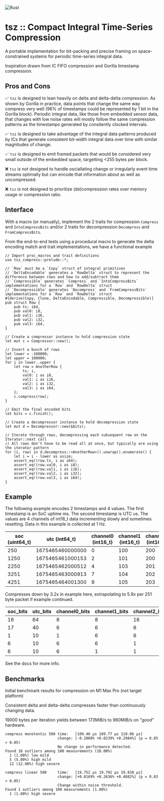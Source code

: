 ![Rust](https://github.com/qsib-cbie/tsz/actions/workflows/rust.yml/badge.svg)


# tsz :: Compact Integral Time-Series Compression

A portable implementation for bit-packing and precise framing on space-constrained systems for periodic time-series integral data.

Inspiration drawn from IC FIFO compression and Gorilla timestamp compression.

## Pros and Cons

✅ `tsz` is designed to lean heavily on delta and delta-delta compression. As shown by Gorilla in practice, data points that change the same way compress very well (96% of timestamps could be represented by 1 bit in the Gorilla block).
Periodic integral data, like those from embedded sensor data, that changes with low noise rates will mostly follow the same compression patterns as the timestamps generated by consitently clocked intervals.

✅ `tsz` is designed to take advantage of the integral data patterns produced by ICs that generate consistent bit-width integral data over time with similar magnitudes of change.

✅ `tsz` is designed to emit framed packets that would be considered very small outside of the embedded space, targetting <255 bytes per block.

❌ `tsz` is not designed to handle osciallating change or irregularly event time streams optimally but can encode that information about as well as uncompressed.

❌ `tsz` is not designed to prioritize (de)compression rates over memory usage or compression ratio.

## Interface

With a macro (or manually), implement the 2 traits for compression `Compress` and `IntoCompressBits` and/or 2 traits for decompression `Decompress` and `FromCompressBits`.

From the end-to-end tests using a procedural macro to generate the delta encoding match and trait implementations, we have a functional example

```
// Import proc_macros and trait definitions
use tsz_compress::prelude::*;

// `Row` must be a `Copy` struct of integral primitives
// `DeltaEncodable` generates a `RowDelta` struct to represent the difference between rows and how to add/subtract them
// `Compressible` generates `Compress` and `IntoCompressBits` implementations for a `Row` and `RowDelta` struct
// `Decompressible` generates `Decompress` and `FromCompressBits` implementations for a `Row` and `RowDelta` struct
#[derive(Copy, Clone, DeltaEncodable, Compressible, Decompressible)]
pub struct Row {
    pub ts: i64,
    pub val0: i8,
    pub val1: i16,
    pub val2: i32,
    pub val3: i64,
}

// Create a compressor instance to hold compression state
let mut c = Compressor::new();

// Insert a bunch of rows
let lower = -100000;
let upper = 100000;
for i in lower..upper {
    let row = AnotherRow {
        ts: i,
        val0: i as i8,
        val1: i as i16,
        val2: i as i32,
        val3: i as i64,
    };
    c.compress(row);
}

// Emit the final encoded bits
let bits = c.finish();

// Create a decompressor instance to hold decompression state
let mut d = Decompressor::new(&bits);

// Iterate through rows, decompressing each subsequent row on the Iterator::next call
// All rows don't have to be read all at once, but typically are using the iterator pattern
for (i, row) in d.decompress::<AnotherRow>().unwrap().enumerate() {
    let i = i - lower as usize;
    assert_eq!(row.ts, i as i64);
    assert_eq!(row.val0, i as i8);
    assert_eq!(row.val1, i as i16);
    assert_eq!(row.val2, i as i32);
    assert_eq!(row.val3, i as i64);
}
```


## Example

The following example encodes 2 timestamps and 4 values. The first timestamp is an SoC uptime ms. The second timestamp is UTC us. The values are 4 channels of int16_t data incrementing slowly and sometimes resetting. Data in this example is collected at 1 Hz.

| soc (uint64_t) | utc (int64_t) | channel0 (int16_t) | channel1 (int16_t) | channel2 (int16_t) | channel3 (int16_t) |
| --- | --- | -------- | -------- | -------- | -------- |
| 250 | 1675465460000000 | 0 | 100 | 200 | 300 |
| 1250 | 1675465461000153 | 2 | 101 | 200 | 299 |
| 2250 | 1675465462000512 | 4 | 103 | 201 | 301 |
| 3251 | 1675465463000913 | 7 | 104 | 202 | 302 |
| 4251 | 1675465464001300 | 9 | 105 | 203 | 303 |

Compresses down by 3.2x in example here, extrapolating to 5.9x per 251 byte packet if example continued.

| soc_bits | utc_bits | channel0_bits | channel1_bits | channel2_bits | channel3_bits |
| --- | --- | -------- | -------- | -------- | -------- |
| 16  | 64 | 8 | 8 | 16 | 16 |
| 17 | 40 | 6 | 6 | 6 | 1 | 6 |
| 1 | 10 | 1 | 6 | 6 | 6 |
| 6 | 10  | 6 | 6 | 1 | 6 |
| 6 | 10 | 6 | 1 | 1 | 1 |

See the docs for more info.

## Benchmarks

Initial benchmark results for compression on M1 Max Pro (not target platform)

Consistent delta and delta-delta compresses faster than continuously changing data.

19000 bytes per iteration yields between 173MiB/s to 960MiB/s on "good" hardware.

```
compress monotontic 500 time:   [109.46 µs 109.77 µs 110.06 µs]
                        change: [-0.2060% +0.0239% +0.2984%] (p = 0.85 > 0.05)
                        No change in performance detected.
Found 18 outliers among 100 measurements (18.00%)
  1 (1.00%) low mild
  5 (5.00%) high mild
  12 (12.00%) high severe

compress linear 500     time:   [19.752 µs 19.791 µs 19.838 µs]
                        change: [+0.0169% +0.2636% +0.4882%] (p = 0.03 < 0.05)
                        Change within noise threshold.
Found 1 outliers among 100 measurements (1.00%)
  1 (1.00%) high severe
```